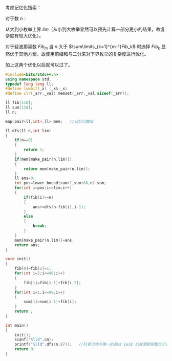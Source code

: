 考虑记忆化搜索：

对于数 $n$：

从大到小枚举上界 $lim$（从小到大枚举显然可以预先计算一部分更小的结果，故复杂度有较大优化）。

对于斐波那契数 $Fib_m$ 当 $n$ 大于 $\sum\limits_{k=1}^{m-1}Fib_k$ 时选择 $Fib_k$ 显然优于其他方案，故使用前缀和与二分来对下界枚举的复杂度进行优化。

加上这两个优化以后就可以过了。

``` cpp
#include<bits/stdc++.h>
using namespace std;
typedef long long ll;
#define lowbit(_x) (_x&-_x)
#define clr(_arr,_val) memset(_arr,_val,sizeof(_arr));

ll fib[110];
ll sum[110];
ll n;

map<pair<ll,int>,ll> mem;   //记忆化数组

ll dfs(ll n,int lim)
{
    if(n==0)
    {
        return 1;
    }
    if(mem[make_pair(n,lim)])
    {
        return mem[make_pair(n,lim)];
    }
    ll ans=0;
    int pos=lower_bound(sum+1,sum+88,n)-sum;
    for(int i=pos;i<=lim;i++)
    {
        if(fib[i]<=n)
        {
            ans+=dfs(n-fib[i],i-1);
        }
        else
        {
            break;
        }
    }
    mem[make_pair(n,lim)]=ans;
    return ans;
}

void init()
{
    fib[0]=fib[1]=1;
    for(int i=2;i<=90;i++)
    {
        fib[i]=fib[i-1]+fib[i-2];
    }
    for(int i=1;i<=90;i++)
    {
        sum[i]=sum[i-1]+fib[i];
    }
    return ;
}

int main()
{
    init();
    scanf("%lld",&n);
    printf("%lld",dfs(n,87));   //打表可知与第一的超过 1e18 的斐波那契数位于数列第 88 个
    return 0;
}
```